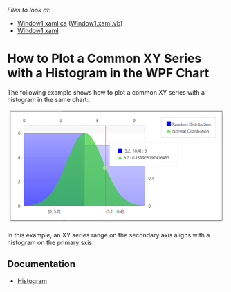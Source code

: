 *Files to look at*:
- [Window1.xaml.cs](./CS//Window1.xaml.cs) ([Window1.xaml.vb](./VB//Window1.xaml.vb))
- [Window1.xaml](./CS//Window1.xaml)

# How to Plot a Common XY Series with a Histogram in the WPF Chart

The following example shows how to plot a common XY series with a histogram in the same chart:

![](images/histogramchart.png)

In this example, an XY series range on the secondary axis aligns with a histogram on the primary sxis. 

## Documentation

- [Histogram](https://docs.devexpress.com/WPF/400974/controls-and-libraries/charts-suite/chart-control/histogram?p=netframework)
